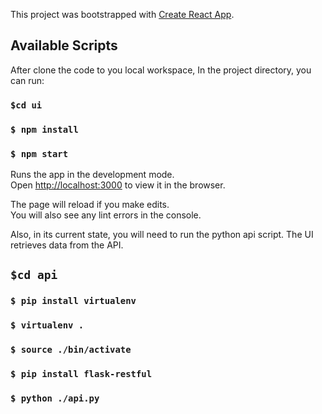 This project was bootstrapped with [Create React App](https://github.com/facebook/create-react-app).

## Available Scripts

After clone the code to you local workspace, In the project directory, you can run:
### `$cd ui`

### `$ npm install`

### `$ npm start`

Runs the app in the development mode.<br>
Open [http://localhost:3000](http://localhost:3000) to view it in the browser.

The page will reload if you make edits.<br>
You will also see any lint errors in the console.

Also, in its current state, you will need to run the python api script. The UI retrieves data from the API.

## `$cd api`

### `$ pip install virtualenv`

### `$ virtualenv .`

### `$ source ./bin/activate`

### `$ pip install flask-restful`

### `$ python ./api.py`

